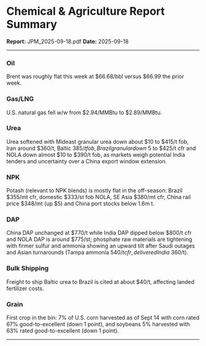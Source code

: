 # Chemical & Agriculture Report Summary
**Report:** JPM_2025-09-18.pdf
**Date:** 2025-09-18

---

### Oil
Brent was roughly flat this week at $66.68/bbl versus $66.99 the prior week.

### Gas/LNG
U.S. natural gas fell w/w from $2.94/MMBtu to $2.89/MMBtu.

### Urea
Urea softened with Mideast granular urea down about $10 to $415/t fob, Iran around $360/t, Baltic $385/t fob, Brazil granular down ~$5 to $425/t cfr and NOLA down almost $10 to $390/t fob, as markets weigh potential India tenders and uncertainty over a China export window extension.

### NPK
Potash (relevant to NPK blends) is mostly flat in the off-season: Brazil $355/mt cfr, domestic $333/st fob NOLA, SE Asia $380/mt cfr, China rail price $348/mt (up $5) and China port stocks below 1.6m t.

### DAP
China DAP unchanged at $770/t while India DAP dipped below $800/t cfr and NOLA DAP is around $775/st; phosphate raw materials are tightening with firmer sulfur and ammonia showing an upward tilt after Saudi outages and Asian turnarounds (Tampa ammonia $540/t cfr, delivered India ~$360/t).

### Bulk Shipping
Freight to ship Baltic urea to Brazil is cited at about $40/t, affecting landed fertilizer costs.

### Grain
First crop in the bin: 7% of U.S. corn harvested as of Sept 14 with corn rated 67% good-to-excellent (down 1 point), and soybeans 5% harvested with 63% rated good-to-excellent (down 1 point).


---
